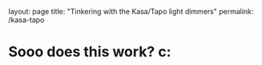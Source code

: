 layout: page
title: "Tinkering with the Kasa/Tapo light dimmers"
permalink: /kasa-tapo

# Sooo does this work? c: